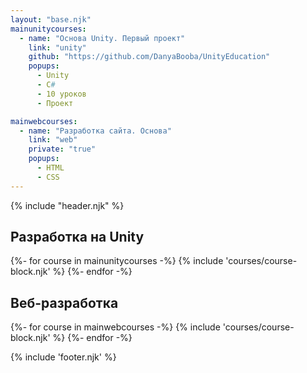 ```yaml
---
layout: "base.njk"
mainunitycourses:
  - name: "Основа Unity. Первый проект"
    link: "unity"
    github: "https://github.com/DanyaBooba/UnityEducation"
    popups:
      - Unity
      - C#
      - 10 уроков
      - Проект

mainwebcourses:
  - name: "Разработка сайта. Основа"
    link: "web"
    private: "true"
    popups:
      - HTML
      - CSS
---
```


{% include "header.njk" %}

<main class="container mt-5">
    <h2 class="main-title">Разработка на Unity</h2>
    <div class="row row-courses row-cols-1 row-cols-lg-3 g-3">
        {%- for course in mainunitycourses -%}
            {% include 'courses/course-block.njk' %}
        {%- endfor -%}
    </div>
    <h2 class="main-title">Веб-разработка</h2>
    <div class="row row-courses row-cols-1 row-cols-lg-3 g-3">
        {%- for course in mainwebcourses -%}
            {% include 'courses/course-block.njk' %}
        {%- endfor -%}
    </div>
</main>

{% include 'footer.njk' %}
